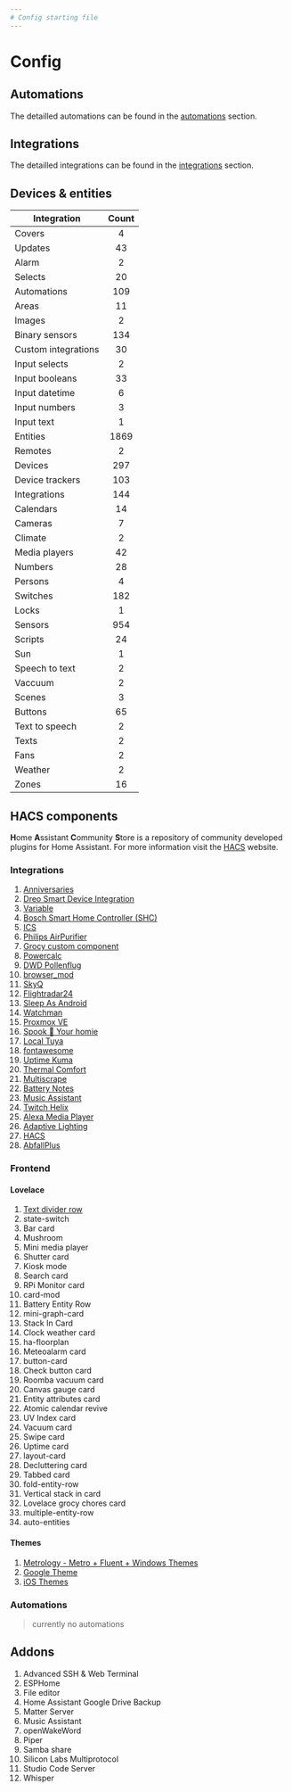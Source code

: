 ```yaml
---
# Config starting file
---
```


# Config

## Automations

The detailled automations can be found in the [automations](/config/en/automations/) section.

## Integrations

The detailled integrations can be found in the [integrations](/config/en/integrations/) section.

## Devices & entities

| Integration         | Count |
| ------------------- | :---: |
| Covers              |   4   |
| Updates             |  43   |
| Alarm               |   2   |
| Selects             |  20   |
| Automations         |  109  |
| Areas               |  11   |
| Images              |   2   |
| Binary sensors      |  134  |
| Custom integrations |  30   |
| Input selects       |   2   |
| Input booleans      |  33   |
| Input datetime      |   6   |
| Input numbers       |   3   |
| Input text          |   1   |
| Entities            | 1869  |
| Remotes             |   2   |
| Devices             |  297  |
| Device trackers     |  103  |
| Integrations        |  144  |
| Calendars           |  14   |
| Cameras             |   7   |
| Climate             |   2   |
| Media players       |  42   |
| Numbers             |  28   |
| Persons             |   4   |
| Switches            |  182  |
| Locks               |   1   |
| Sensors             |  954  |
| Scripts             |  24   |
| Sun                 |   1   |
| Speech to text      |   2   |
| Vaccuum             |   2   |
| Scenes              |   3   |
| Buttons             |  65   |
| Text to speech      |   2   |
| Texts               |   2   |
| Fans                |   2   |
| Weather             |   2   |
| Zones               |  16   |

## HACS components

**H**ome **A**ssistant **C**ommunity **S**tore is a repository of community developed plugins for Home Assistant. For more information visit the [HACS](https://hacs.xyz/) website.

### Integrations

1. [Anniversaries](https://github.com/pinkywafer/Anniversaries)
1. [Dreo Smart Device Integration](https://github.com/JeffSteinbok/hass-dreo)
1. [Variable](https://github.com/snarky-snark/home-assistant-variables)
1. [Bosch Smart Home Controller (SHC)](https://github.com/tschamm/boschshc-hass)
1. [ICS](https://github.com/KoljaWindeler/ics)
1. [Philips AirPurifier](https://github.com/kongo09/philips-airpurifier-coap)
1. [Grocy custom component](https://github.com/custom-components/grocy)
1. [Powercalc](https://github.com/bramstroker/homeassistant-powercalc)
1. [DWD Pollenflug](https://github.com/mampfes/hacs_dwd_pollenflug)
1. [browser_mod](https://github.com/thomasloven/hass-browser_mod)
1. [SkyQ](https://github.com/RogerSelwyn/Home_Assistant_SkyQ_MediaPlayer)
1. [Flightradar24](https://github.com/AlexandrErohin/home-assistant-flightradar24)
1. [Sleep As Android](https://github.com/IATkachenko/HA-SleepAsAndroid)
1. [Watchman](https://github.com/dummylabs/thewatchman)
1. [Proxmox VE](https://github.com/dougiteixeira/proxmoxve)
1. [Spook 👻 Your homie](https://github.com/frenck/spook)
1. [Local Tuya](https://github.com/rospogrigio/localtuya)
1. [fontawesome](https://github.com/thomasloven/hass-fontawesome)
1. [Uptime Kuma](https://github.com/meichthys/uptime_kuma)
1. [Thermal Comfort](https://github.com/dolezsa/thermal_comfort)
1. [Multiscrape](https://github.com/danieldotnl/ha-multiscrape)
1. [Battery Notes](https://github.com/andrew-codechimp/HA-Battery-Notes)
1. [Music Assistant](https://github.com/music-assistant/hass-music-assistant)
1. [Twitch Helix](https://github.com/Radioh/ha_twitch_helix)
1. [Alexa Media Player](https://github.com/alandtse/alexa_media_player)
1. [Adaptive Lighting](https://github.com/basnijholt/adaptive-lighting)
1. [HACS](https://github.com/hacs/integration)
1. [AbfallPlus](https://github.com/Bouni/abfallplus)

### Frontend

#### Lovelace

1. [Text divider row](https://github.com/iantrich/text-divider-row)
1. state-switch
1. Bar card
1. Mushroom
1. Mini media player
1. Shutter card
1. Kiosk mode
1. Search card
1. RPi Monitor card
1. card-mod
1. Battery Entity Row
1. mini-graph-card
1. Stack In Card
1. Clock weather card
1. ha-floorplan
1. Meteoalarm card
1. button-card
1. Check button card
1. Roomba vacuum card
1. Canvas gauge card
1. Entity attributes card
1. Atomic calendar revive
1. UV Index card
1. Vacuum card
1. Swipe card
1. Uptime card
1. layout-card
1. Decluttering card
1. Tabbed card
1. fold-entity-row
1. Vertical stack in card
1. Lovelace grocy chores card
1. multiple-entity-row
1. auto-entities

#### Themes

1. [Metrology - Metro + Fluent + Windows Themes](https://github.com/Madelena/Metrology-for-Hass)
1. [Google Theme](https://github.com/JuanMTech/google-theme)
1. [iOS Themes](https://github.com/basnijholt/lovelace-ios-themes)

### Automations

> currently no automations

## Addons

1. Advanced SSH & Web Terminal
1. ESPHome
1. File editor
1. Home Assistant Google Drive Backup
1. Matter Server
1. Music Assistant
1. openWakeWord
1. Piper
1. Samba share
1. Silicon Labs Multiprotocol
1. Studio Code Server
1. Whisper
